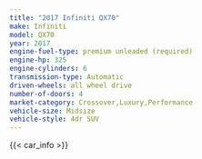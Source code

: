 ```yaml
---
title: "2017 Infiniti QX70"
make: Infiniti
model: QX70
year: 2017
engine-fuel-type: premium unleaded (required)
engine-hp: 325
engine-cylinders: 6
transmission-type: Automatic
driven-wheels: all wheel drive
number-of-doors: 4
market-category: Crossover,Luxury,Performance
vehicle-size: Midsize
vehicle-style: 4dr SUV
---
```


{{< car_info >}}
